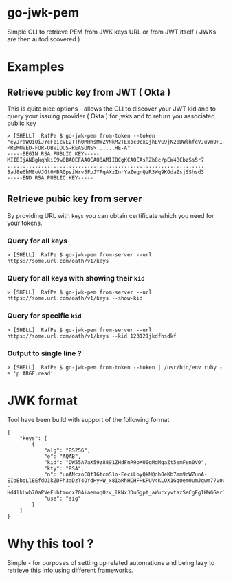 # go-jwk-pem
Simple CLI to retrieve PEM from JWK keys URL or from JWT itself ( JWKs are then autodiscovered )

# Examples

## Retrieve public key from JWT ( Okta )
This is quite nice options - allows the CLI to discover your JWT kid and to query your issuing provider ( Okta ) for jwks and to return you associated public key
```
> [SHELL]  RafPe $ go-jwk-pem from-token --token "eyJraWQiOiJYcFpicVE2TTh0MHhsMWZVNkM2TExoc0cxQjhEVG9jN2pDWlhfeVJuVm9FI.....<REMOVED-FOR-OBVIOUS-REASONS>......HE-A"
-----BEGIN RSA PUBLIC KEY-----
MIIBIjANBgkqhkiG9w0BAQEFAAOCAQ8AMIIBCgKCAQEAsRZb8c/pEW4BCbzSs5r7
................................................................
8ad8e6hM8uVJGt0MBA0psiWrv5FpJYFqAXzInrYaZegnQzR3Wq9KGdaZsjSShsd3
-----END RSA PUBLIC KEY-----
```

## Retrieve pubic key from server
By providing URL with `keys` you can obtain certificate which you need for your tokens.
### Query for all keys
```
> [SHELL]  RafPe $ go-jwk-pem from-server --url https://some.url.com/oath/v1/keys
```
### Query for all keys with showing their `kid`
```
> [SHELL]  RafPe $ go-jwk-pem from-server --url https://some.url.com/oath/v1/keys --show-kid
```
### Query for specific `kid`
```
> [SHELL]  RafPe $ go-jwk-pem from-server --url https://some.url.com/oath/v1/keys --kid 123121jkdfhsdkf
```
### Output to single line ?
```
> [SHELL]  RafPe $ go-jwk-pem from-token --token | /usr/bin/env ruby -e 'p ARGF.read'
```

# JWK format
Tool have been build with support of the following format
```
{
    "keys": [
        {
            "alg": "RS256",
            "e": "AQAB",
            "kid": "DW55A7aX59z8891ZHdFnR9oXU0gMdMqaZt5emFen0V0",
            "kty": "RSA",
            "n": "unANczoCQf16tcmS1o-EeciLoyQkMQdhOeKb7mm9dWZunA-EIbEbqLlEEfdD1kZDFh3aDzT4OYdHyHW_x8IaRhHCHFHKPUV4KLOX1GqOem0umJqwm77v0uKM9B--Hd4lkLwb70aPVeFubtmocx70AiaemoqOzv_lkNxJDuGgpt_aWucxyvtazSeCgEgIHWGGer7TmDPNqSqMHOVCj0mfTYDg0hAFKRB93aAQ",
            "use": "sig"
        }
    ]
}
```

# Why this tool ?
Simple - for purposes of setting up related automations and being lazy to retrieve this info using different frameworks.